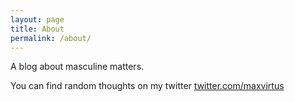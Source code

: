 ```yaml
---
layout: page
title: About
permalink: /about/
---
```


A blog about masculine matters. 

You can find random thoughts on my twitter [twitter.com/maxvirtus](https://twitter.com/maxvirtus)
